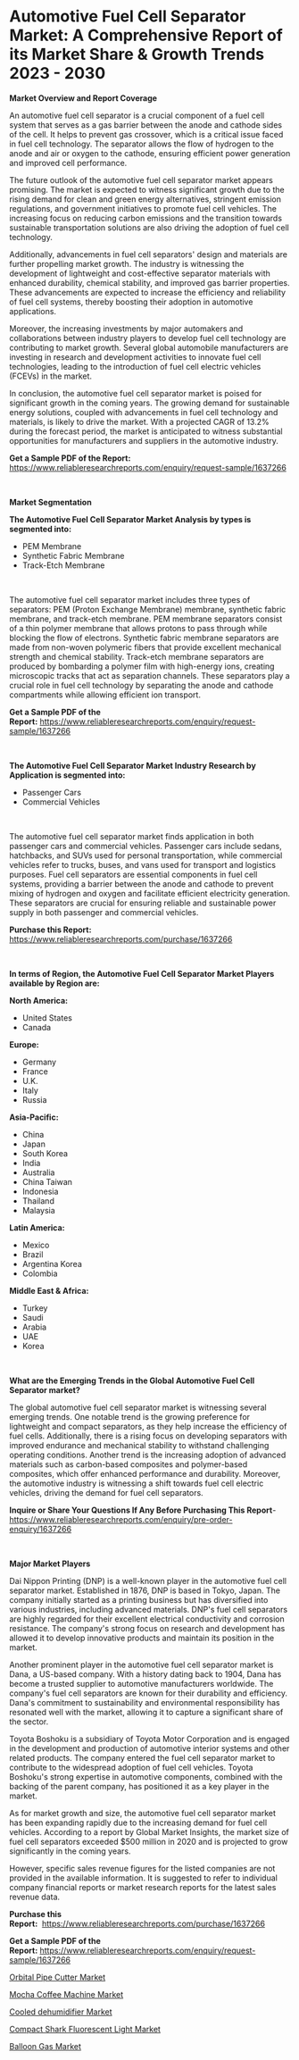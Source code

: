 <p><h1>Automotive Fuel Cell Separator Market: A Comprehensive Report of its Market Share & Growth Trends 2023 - 2030</h1></p><p><strong>Market Overview and Report Coverage</strong></p>
<p><p>An automotive fuel cell separator is a crucial component of a fuel cell system that serves as a gas barrier between the anode and cathode sides of the cell. It helps to prevent gas crossover, which is a critical issue faced in fuel cell technology. The separator allows the flow of hydrogen to the anode and air or oxygen to the cathode, ensuring efficient power generation and improved cell performance.</p><p>The future outlook of the automotive fuel cell separator market appears promising. The market is expected to witness significant growth due to the rising demand for clean and green energy alternatives, stringent emission regulations, and government initiatives to promote fuel cell vehicles. The increasing focus on reducing carbon emissions and the transition towards sustainable transportation solutions are also driving the adoption of fuel cell technology.</p><p>Additionally, advancements in fuel cell separators' design and materials are further propelling market growth. The industry is witnessing the development of lightweight and cost-effective separator materials with enhanced durability, chemical stability, and improved gas barrier properties. These advancements are expected to increase the efficiency and reliability of fuel cell systems, thereby boosting their adoption in automotive applications.</p><p>Moreover, the increasing investments by major automakers and collaborations between industry players to develop fuel cell technology are contributing to market growth. Several global automobile manufacturers are investing in research and development activities to innovate fuel cell technologies, leading to the introduction of fuel cell electric vehicles (FCEVs) in the market.</p><p>In conclusion, the automotive fuel cell separator market is poised for significant growth in the coming years. The growing demand for sustainable energy solutions, coupled with advancements in fuel cell technology and materials, is likely to drive the market. With a projected CAGR of 13.2% during the forecast period, the market is anticipated to witness substantial opportunities for manufacturers and suppliers in the automotive industry.</p></p>
<p><strong>Get a Sample PDF of the Report:</strong> <a href="https://www.reliableresearchreports.com/enquiry/request-sample/1637266">https://www.reliableresearchreports.com/enquiry/request-sample/1637266</a></p>
<p>&nbsp;</p>
<p><strong>Market Segmentation</strong></p>
<p><strong>The Automotive Fuel Cell Separator Market Analysis by types is segmented into:</strong></p>
<p><ul><li>PEM Membrane</li><li>Synthetic Fabric Membrane</li><li>Track-Etch Membrane</li></ul></p>
<p>&nbsp;</p>
<p><p>The automotive fuel cell separator market includes three types of separators: PEM (Proton Exchange Membrane) membrane, synthetic fabric membrane, and track-etch membrane. PEM membrane separators consist of a thin polymer membrane that allows protons to pass through while blocking the flow of electrons. Synthetic fabric membrane separators are made from non-woven polymeric fibers that provide excellent mechanical strength and chemical stability. Track-etch membrane separators are produced by bombarding a polymer film with high-energy ions, creating microscopic tracks that act as separation channels. These separators play a crucial role in fuel cell technology by separating the anode and cathode compartments while allowing efficient ion transport.</p></p>
<p><strong>Get a Sample PDF of the Report:</strong>&nbsp;<a href="https://www.reliableresearchreports.com/enquiry/request-sample/1637266">https://www.reliableresearchreports.com/enquiry/request-sample/1637266</a></p>
<p>&nbsp;</p>
<p><strong>The Automotive Fuel Cell Separator Market Industry Research by Application is segmented into:</strong></p>
<p><ul><li>Passenger Cars</li><li>Commercial Vehicles</li></ul></p>
<p>&nbsp;</p>
<p><p>The automotive fuel cell separator market finds application in both passenger cars and commercial vehicles. Passenger cars include sedans, hatchbacks, and SUVs used for personal transportation, while commercial vehicles refer to trucks, buses, and vans used for transport and logistics purposes. Fuel cell separators are essential components in fuel cell systems, providing a barrier between the anode and cathode to prevent mixing of hydrogen and oxygen and facilitate efficient electricity generation. These separators are crucial for ensuring reliable and sustainable power supply in both passenger and commercial vehicles.</p></p>
<p><strong>Purchase this Report:</strong>&nbsp; <a href="https://www.reliableresearchreports.com/purchase/1637266">https://www.reliableresearchreports.com/purchase/1637266</a></p>
<p>&nbsp;</p>
<p><strong>In terms of Region, the Automotive Fuel Cell Separator Market Players available by Region are:</strong></p>
<p>
    <p> <strong> North America: </strong>
        <ul>
            <li>United States</li>
            <li>Canada</li>
        </ul>
        </p> 
    <p> <strong> Europe: </strong>
        <ul>
            <li>Germany</li>
            <li>France</li>
            <li>U.K.</li>
            <li>Italy</li>
            <li>Russia</li>
        </ul>
        </p> 
    <p> <strong> Asia-Pacific: </strong>
        <ul>
            <li>China</li>
            <li>Japan</li>
            <li>South Korea</li>
            <li>India</li>
            <li>Australia</li>
            <li>China Taiwan</li>
            <li>Indonesia</li>
            <li>Thailand</li>
            <li>Malaysia</li>
        </ul>
        </p> 
    <p> <strong> Latin America: </strong>
        <ul>
            <li>Mexico</li>
            <li>Brazil</li>
            <li>Argentina Korea</li>
            <li>Colombia</li>
        </ul>
        </p> 
    <p> <strong> Middle East & Africa: </strong>
        <ul>
            <li>Turkey</li>
            <li>Saudi</li>
            <li>Arabia</li>
            <li>UAE</li>
            <li>Korea</li>
        </ul>
    </p>
    </p>
<p>&nbsp;</p>
<p><strong>What are the Emerging Trends in the Global Automotive Fuel Cell Separator market?</strong></p>
<p><p>The global automotive fuel cell separator market is witnessing several emerging trends. One notable trend is the growing preference for lightweight and compact separators, as they help increase the efficiency of fuel cells. Additionally, there is a rising focus on developing separators with improved endurance and mechanical stability to withstand challenging operating conditions. Another trend is the increasing adoption of advanced materials such as carbon-based composites and polymer-based composites, which offer enhanced performance and durability. Moreover, the automotive industry is witnessing a shift towards fuel cell electric vehicles, driving the demand for fuel cell separators.</p></p>
<p><strong>Inquire or Share Your Questions If Any Before Purchasing This Report</strong>- <a href="https://www.reliableresearchreports.com/enquiry/pre-order-enquiry/1637266">https://www.reliableresearchreports.com/enquiry/pre-order-enquiry/1637266</a></p>
<p>&nbsp;</p>
<p><strong>Major Market Players</strong></p>
<p><p>Dai Nippon Printing (DNP) is a well-known player in the automotive fuel cell separator market. Established in 1876, DNP is based in Tokyo, Japan. The company initially started as a printing business but has diversified into various industries, including advanced materials. DNP's fuel cell separators are highly regarded for their excellent electrical conductivity and corrosion resistance. The company's strong focus on research and development has allowed it to develop innovative products and maintain its position in the market.</p><p>Another prominent player in the automotive fuel cell separator market is Dana, a US-based company. With a history dating back to 1904, Dana has become a trusted supplier to automotive manufacturers worldwide. The company's fuel cell separators are known for their durability and efficiency. Dana's commitment to sustainability and environmental responsibility has resonated well with the market, allowing it to capture a significant share of the sector.</p><p>Toyota Boshoku is a subsidiary of Toyota Motor Corporation and is engaged in the development and production of automotive interior systems and other related products. The company entered the fuel cell separator market to contribute to the widespread adoption of fuel cell vehicles. Toyota Boshoku's strong expertise in automotive components, combined with the backing of the parent company, has positioned it as a key player in the market.</p><p>As for market growth and size, the automotive fuel cell separator market has been expanding rapidly due to the increasing demand for fuel cell vehicles. According to a report by Global Market Insights, the market size of fuel cell separators exceeded $500 million in 2020 and is projected to grow significantly in the coming years.</p><p>However, specific sales revenue figures for the listed companies are not provided in the available information. It is suggested to refer to individual company financial reports or market research reports for the latest sales revenue data.</p></p>
<p><strong>Purchase this Report:</strong>&nbsp;&nbsp;<a href="https://www.reliableresearchreports.com/purchase/1637266">https://www.reliableresearchreports.com/purchase/1637266</a></p>
<p></p>
<p><strong>Get a Sample PDF of the Report:</strong>&nbsp;<a href="https://www.reliableresearchreports.com/enquiry/request-sample/1637266">https://www.reliableresearchreports.com/enquiry/request-sample/1637266</a></p>
<p><p><a href="https://medium.com/@caylawisoky8698/orbital-pipe-cutter-market-size-growth-forecast-2023-2030-dcf2b808bb00">Orbital Pipe Cutter Market</a></p><p><a href="https://www.linkedin.com/pulse/decoding-mocha-coffee-machine-market-deep-dive-latest-4kusc/">Mocha Coffee Machine Market</a></p><p><a href="https://www.linkedin.com/pulse/cooled-dehumidifier-market-size-growth-forecast-from-2023-mllzc/">Cooled dehumidifier Market</a></p><p><a href="https://www.linkedin.com/pulse/compact-shark-fluorescent-light-market-size-growth-forecast-pewic/">Compact Shark Fluorescent Light Market</a></p><p><a href="https://medium.com/@cruzdamore75/balloon-gas-market-size-growth-forecast-2023-2030-aee4c2da5857">Balloon Gas Market</a></p></p>